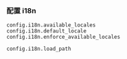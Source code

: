 ### 配置 i18n

```
config.i18n.available_locales
config.i18n.default_locale
config.i18n.enforce_available_locales

config.i18n.load_path
```

